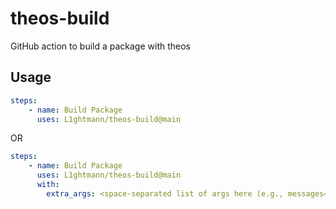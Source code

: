 # theos-build

GitHub action to build a package with theos

## Usage

```yaml
steps:
    - name: Build Package
      uses: L1ghtmann/theos-build@main
```
OR
```yaml
steps:
    - name: Build Package
      uses: L1ghtmann/theos-build@main
      with:
        extra_args: <space-separated list of args here (e.g., messages=yes, THEOS_DEVICE_IP, etc)>
```

